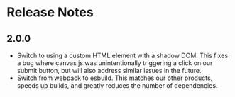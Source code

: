 # Release Notes

## 2.0.0

* Switch to using a custom HTML element with a shadow DOM. This fixes a bug
  where canvas js was unintentionally triggering a click on our submit button,
  but will also address similar issues in the future.
* Switch from webpack to esbuild. This matches our other products, speeds up
  builds, and greatly reduces the number of dependencies.
